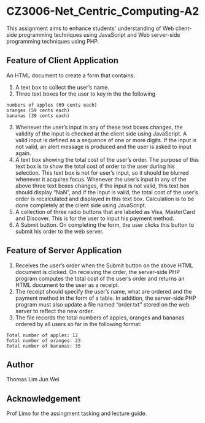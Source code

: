 # CZ3006-Net_Centric_Computing-A2
This assignment aims to enhance students' understanding of Web client-side programming techniques using JavaScript and Web server-side programming techniques using PHP.

## Feature of Client Application
An HTML document to create a form that contains:
1. A text box to collect the user’s name.
2. Three text boxes for the user to key in the the following
```
numbers of apples (69 cents each)
oranges (59 cents each)
bananas (39 cents each)
```
3. Whenever the user’s input in any of these text boxes changes, the validity of the input is checked at the client side using JavaScript. A valid input is defined as a sequence of one or more digits. If the input is not valid, an alert message is produced and the user is asked to input again.
4. A text box showing the total cost of the user’s order. The purpose of this text box is to show the total cost of order to the user during his selection. This text box is not for user’s input, so it should be blurred whenever it acquires focus. Whenever the user’s input in any of the above three text boxes changes, if the input is not valid, this text box should display “NaN”, and if the input is valid, the total cost of the user’s order is recalculated and displayed in this text box. Calculation is to be done completely at the client side using JavaScript.
5. A collection of three radio buttons that are labeled as Visa, MasterCard and Discover. This is for the user to input his payment method.
6. A Submit button. On completing the form, the user clicks this button to submit his order to the web server.


## Feature of Server Application
1. Receives the user’s order when the Submit button on the above HTML document is clicked. On receiving the order, the server-side PHP program computes the total cost of the user’s order and returns an HTML document to the user as a receipt. 
2. The receipt should specify the user’s name, what are ordered and the payment method in the form of a table. In addition, the server-side PHP program must also update a file named “order.txt” stored on the web server to reflect the new order. 
3. The file records the total numbers of apples, oranges and bananas ordered by all users so far in the following format:
```
Total number of apples: 12
Total number of oranges: 23
Total number of bananas: 35
```

## Author
Thomas Lim Jun Wei

## Acknowledgement
Prof Limo for the assingment tasking and lecture guide.
